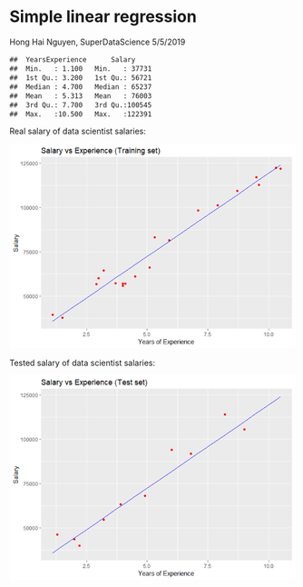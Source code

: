 Simple linear regression
================
Hong Hai Nguyen, SuperDataScience
5/5/2019

    ##  YearsExperience      Salary      
    ##  Min.   : 1.100   Min.   : 37731  
    ##  1st Qu.: 3.200   1st Qu.: 56721  
    ##  Median : 4.700   Median : 65237  
    ##  Mean   : 5.313   Mean   : 76003  
    ##  3rd Qu.: 7.700   3rd Qu.:100545  
    ##  Max.   :10.500   Max.   :122391

Real salary of data scientist salaries:

![](report_files/figure-gfm/training-1.png)<!-- -->

Tested salary of data scientist salaries:

![](report_files/figure-gfm/testing-1.png)<!-- -->
